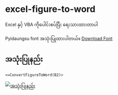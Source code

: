# excel-figure-to-word

Excel နှင့် VBA ကိုပေါင်းစပ်ပြီး ရေးသားထားတာပါ

Pyidaungsu font အသုံးပြုထားပါတယ်။
[Download Font](https://www.mmunicode.org/downloads/)

## အသုံးပြုနည်း

`<=ConvertFigureToWord(B2)>`

[![အသုံးပြုနည်း]({image-url})]({https://studio.youtube.com/video/h7wvLbcWmfQ/edit} "Figure to Word")
